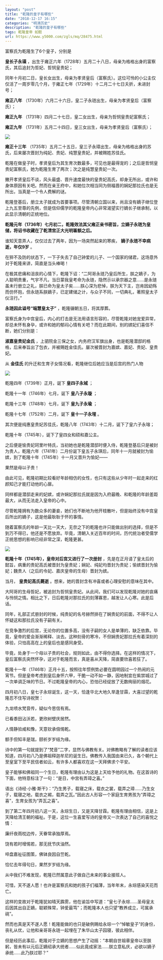 ```yaml
---
layout: "post"
title: "乾隆的皇子有哪些"
date: "2018-12-17 16:15"
categories: "明清历史"
description: "乾隆的皇子有哪些"
tags: 乾隆皇帝 如懿
url: https://www.y5000.com/zgls/mq/28475.html
---
```






富察氏为乾隆生了6个皇子，分别是

**皇长子永璜** ，出生于雍正六年（1728年）五月二十八日，母亲为格格出身的富察氏，其后追封为哲妃、哲悯皇贵妃；

同年十月初二日，皇长女出生，母亲为孝贤皇后（富察氏）。这位可怜的小公主仅仅活了一周岁零几个月，于雍正七年（1729年）十二月二十七日夭折，未进封号；

**雍正八年** （1730年）六月二十六日，皇二子永琏出生，母亲为孝贤皇后（富察氏）；

**雍正九年** （1731年）四月二十七日，皇二女出生，母亲为哲悯皇贵妃富察氏；

**雍正九年** （1731年）五月二十四日，皇三女出生，母亲为孝贤皇后（富察氏）；

![](https://img.y5000.com/uploads/allimg/180206/8-1P2061HHY09.jpg)

**雍正十三年** （1735年）五月二十五日，皇三子永璋出生，母亲为格格出身的苏氏，后来屡次晋封为纯妃、贵妃、纯慧皇贵妃，并被赐姓苏佳氏。

乾隆在做皇子时，孝贤皇后为其生育次数最多，可见也是最得宠的；之后是哲悯皇贵妃富察氏，她为乾隆生育了两次；次之是纯慧皇贵妃一次。

撇开孝贤皇后不谈，风头最盛、晋升速度最快的皇贵妃高氏，却身无所出，或许和身体原因有关吧。然而在亲王府中，和她位次相当同为侧福晋的娴妃那拉氏也是无所出，当真是一个令人费解的谜。

乾隆登基后，册立太子就成为首要事项。尽管清朝立国以来，尚且没有嫡子继位登上九五至尊的先例，但是信仰儒学的乾隆皇帝内心非常渴望实行嫡长子继承制，以此显示清朝的正统地位。

**乾隆元年（1736年）七月初二，乾隆效法其父雍正亲书密旨，立嫡子永琏为皇储，将诏书收藏在了乾清宫正大光明匾额之后。**

谁知天意弄人，仅仅过去了两年，因为一场突然起来的寒疾， **嫡子永琏不幸病逝，年仅9岁** 。

在猝不及防的状态下，一下子失去了自己钟爱的儿子、一个国家的储君，这场意外对于乾隆来讲，简直是当头棒喝！

在极其悲痛和沮丧的心情下，乾隆下诏：“二阿哥永琏乃皇后所生，朕之嫡子，为人聪明贵重，气宇不凡，当日蒙我皇考命为永琏，隐然示以承宗器之意……是永琏虽未行册立之礼，朕已命为皇太子矣……朕心深为悲悼，朕为天下主，岂肯因幼殇而仿怀抱，但永琏系朕嫡子，已定建储之计，与众子不同，一切典礼，著照皇太子仪注行。”

**永琏因此谥号“端慧皇太子”** ，乾隆辍朝五日，将其厚葬。

富察氏身为中宫皇后，内心的打击是无法用语言形容的，尽管乾隆对她宠爱异常，却总未怀有身孕，或许和她的郁闷心情有关吧？而在此期间，别的嫔妃们喜信不断，她们分别是：

**淑嘉皇贵妃金氏** ，上驷院金三保之女，内务府汉军旗出身，也是乾隆潜邸的格格，后来奉旨出了包衣，并被赐姓金佳氏。屡次被晋封为嘉嫔、嘉妃、贵妃、皇贵妃。

从 **金佳氏** 的升迁和生育子女情况看，乾隆继位后她应当是后宫的热门人物

![](https://img.y5000.com/uploads/allimg/180206/8-1P2061I041607.jpg)

乾隆四年（1739年）正月，诞下 **皇四子永珹** ；

乾隆十一年（1746年）七月，诞下 **皇八子永璇** ；

乾隆十三年（1748年）七月，诞下 **皇九子永瑜** ；

乾隆十七年（1752年）二月，诞下 **皇十一子永瑆** 。

其次便是纯惠皇贵妃苏佳氏，乾隆八年（1743年）十二月，诞下了皇六子永瑢；

乾隆十年（1745年），诞下了皇四女和硕和嘉公主。

之后便是愉贵妃珂里叶特氏，当初她也是乾隆潜邸时便入侍，乾隆登基后只是被封为贵人，乾隆六年（1741年）二月份诞下皇五子永琪后，同年十一月就被封为愉嫔，到了乾隆十年（1745年）十一月又晋升为愉妃——

果然是母以子贵！

由此可见，乾隆初期比较看好年龄相仿的女性，也只有这些从少年时一起走来的红颜知己才能打动他的心扉。

同样都是潜邸走来的妃嫔，或许娴妃那拉氏就是因为入府最晚、和乾隆的年龄差距最大，从而无法走入皇帝的心中。

尽管乾隆拥有为数众多的妻妾，她们也不断地为他开枝散叶，但是始终没有中宫皇后所出的嫡子，这是他最耿耿于怀的事情。

随着富察氏的年龄一天比一天大，无奈之下的乾隆也许只能做出别的选择，但是不到万不得已，他还是不愿放弃。毕竟，清朝入关近百年的时间，历代统治者受儒学正统思想的影响已经非常之深，乾隆更甚。

![](https://img.y5000.com/uploads/allimg/180206/8-1P2061I21a26.jpg)

**乾隆十年（1745年），皇帝对后宫又进行了一次册封**
，先是在正月请了皇太后的懿旨，病重的贵妃高氏被晋封为皇贵妃；娴妃、纯妃均晋封为贵妃；愉嫔晋封为愉妃；魏贵人（之后的令妃、嘉庆皇帝的生母）晋封为嫔。

当月， **皇贵妃高氏薨逝** 。想来，她的晋封含有冲喜或者心理安慰的意味在其中。

大阿哥的生母哲妃，被追封为哲悯皇贵妃。从此间，我们可以发现乾隆对她的哀痛与怜悯之情。相比之下，日后乾隆对那拉氏的刻薄寡恩，越发让人心寒。此是后话。

同年，礼部正式册封的时候，纯贵妃的名号赫然排在了娴贵妃的前面，不得不让人怀疑这和那拉氏没有子嗣有关。

在竞争激烈的后宫，无论你的位置多高，没有子嗣的女人是单薄的，缺乏依靠。毕竟，皇帝的爱会渐渐稀释、淡去。这种刻骨的寒冷，不但娴贵妃那拉氏有着深刻的体验，只怕高高在上的皇后也是感同身受。

毕竟，处身于一个母以子贵的社会，规则如此，由不得你选择。在这样的情况下，皇后富察氏突然怀孕，这对于乾隆而言，真是喜从天降，简直要欣喜若狂了。

乾隆十一年（1746年）正月十五，按照往年惯例势必要在圆明园过一个热闹的元宵节。但是皇帝考虑到皇后身怀六甲，干脆一动不如一静，因地制宜在紫禁城过了一次单调乏味的节日。不过乾隆皇帝的内心，恐怕已经绽放了无数绚丽的烟花。

四月初八日，皇七子永琮诞生，这一天，恰逢华北大地久旱逢甘霖，大喜过望的乾隆忍不住写诗祝贺：

九龙喷水梵音传，疑似今思信有焉。

已看黍田沾沃若，更欣树壁庆居然。

人情静验咸和豫，天意钦承倍惕乾。

额手但知丰是瑞，颐祈岁岁结为缘。

诗中的第一句就提到了“梵音”二字，显然与佛教有关。对佛教略有了解的读者应该知道，四月初八乃是佛祖释迦牟尼的诞生日。佛教传入我国由来已久，各个朝代上至皇室下至平民信者如云，有许多人都喜欢在这一天拜佛求个平安。

皇子能够和佛祖同一个生日，乾隆有理由认为这是上天给予他的礼物。在这首诗的下面，他特意标注了一句：“是日，中宫有弄璋之喜。”

语出《诗经·小雅·斯干》：“乃生男子，载寝之床，载衣之裳，载弄之璋……乃生女子，载寝之地，载衣之裼，载弄之瓦。”因此古人形容一个家庭生育男孩为“弄璋之喜”，生育女孩为“弄瓦之喜”。

到了第二年四月初八这一天，永琮生日，又是天降甘霖。乾隆有理由相信，这是上天降给清王朝的福祉。于是，这位一生喜爱写诗的皇帝又一次表达了自己的喜悦之情：

廉纤夜雨枕边传，天眷常承独厚焉。

饶有若时增惕若，那无抚节庆油然。

啐盘嘉祉征图策，佛钵良因自竺乾。

恰忆去年得句日，果然岁岁结为缘。

从中我们不难发现，乾隆已然属意此子做自己未来的事业接班人。

可惜，天不遂人愿！也许是富察氏和她的孩子们福薄，当年年末，永琮感染天花而亡。

这样的变故对于乾隆犹如晴天霹雳，他在谕旨中写道：“皇七子永琮……圣母皇太后因其出自正嫡，聪颖殊常，钟爱最笃”；而乾隆本人也只望“教养成立，可属承祧”。

然而也真是天不遂人愿！乾隆能做的也只是破例赐给永琮一个“悼敏皇子”的身份，丧礼从优，让他和亲哥哥永琏一起埋在了朱华山太子园寝，彼此相伴。

但是经历此事后，乾隆对于立嫡的思想产生了动摇：“本朝自世祖章皇帝以至朕躬，皆未有以元后正嫡绍承大统者……似此竟成家法……朕立意私庆，必欲以嫡子承统……此乃朕过耶？”
